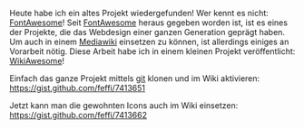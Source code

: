 
Heute habe ich ein altes Projekt wiedergefunden! Wer kennt es nicht: [FontAwesome](http://fontawesome.io "FontAwesome")! Seit [FontAwesome](http://fontawesome.io "FontAwesome") heraus gegeben worden ist, ist es eines der Projekte, die das Webdesign einer ganzen Generation geprägt haben. Um auch in einem [Mediawiki](http://www.mediawiki.org/ "MediaWiki") einsetzen zu können, ist allerdings einiges an Vorarbeit nötig. Diese Arbeit habe ich in einem kleinen Projekt veröffentlicht: [WikiAwesome](https://github.com/feffi/WikiAwesome "WikiAwesome")!

Einfach das ganze Projekt mittels [git](http://git-scm.com/ "GIT") klonen und im Wiki aktivieren:  
 https://gist.github.com/feffi/7413651

Jetzt kann man die gewohnten Icons auch im Wiki einsetzen:  
 https://gist.github.com/feffi/7413662


